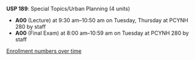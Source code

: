 **USP 189**: Special Topics/Urban Planning (4 units)

- **A00** (Lecture) at 9:30 am–10:50 am on Tuesday, Thursday at PCYNH 280 by staff
- **A00** (Final Exam) at 8:00 am–10:59 am on Tuesday at PCYNH 280 by staff

[Enrollment numbers over time](./USP189.tsv)
